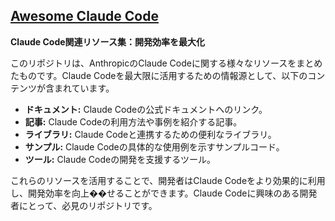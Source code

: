 ## [Awesome Claude Code](https://github.com/hesreallyhim/awesome-claude-code)

**Claude Code関連リソース集：開発効率を最大化**

このリポジトリは、AnthropicのClaude Codeに関する様々なリソースをまとめたものです。Claude Codeを最大限に活用するための情報源として、以下のコンテンツが含まれています。

- **ドキュメント:** Claude Codeの公式ドキュメントへのリンク。
- **記事:** Claude Codeの利用方法や事例を紹介する記事。
- **ライブラリ:** Claude Codeと連携するための便利なライブラリ。
- **サンプル:** Claude Codeの具体的な使用例を示すサンプルコード。
- **ツール:** Claude Codeの開発を支援するツール。

これらのリソースを活用することで、開発者はClaude Codeをより効果的に利用し、開発効率を向上��せることができます。Claude Codeに興味のある開発者にとって、必見のリポジトリです。
